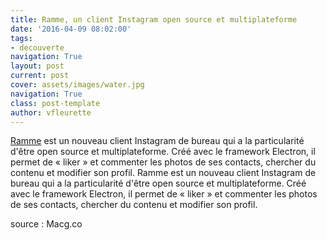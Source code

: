 ```yaml
---
title: Ramme, un client Instagram open source et multiplateforme
date: '2016-04-09 08:02:00'
tags:
- decouverte
navigation: True
layout: post
current: post
cover: assets/images/water.jpg
navigation: True
class: post-template
author: vfleurette
---
```


[Ramme](https://github.com/terkelg/ramme) est un nouveau client Instagram de bureau qui a la particularité d'être open source et multiplateforme. Créé avec le framework Electron, il permet de « liker » et commenter les photos de ses contacts, chercher du contenu et modifier son profil. Ramme est un nouveau client Instagram de bureau qui a la particularité d'être open source et multiplateforme. Créé avec le framework Electron, il permet de « liker » et commenter les photos de ses contacts, chercher du contenu et modifier son profil.

source : Macg.co